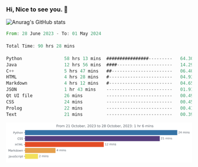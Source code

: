 ### Hi, Nice to see you. 👋

<!--
**EtherFin/EtherFin** is a ✨ _special_ ✨ repository because its `README.md` (this file) appears on your GitHub profile.

Here are some ideas to get you started:

- 🔭 I’m currently working on ...
- 🌱 I’m currently learning ...
- 👯 I’m looking to collaborate on ...
- 🤔 I’m looking for help with ...
- 💬 Ask me about ...
- 📫 How to reach me: ...
- 😄 Pronouns: ...
- ⚡ Fun fact: ...
-->


![Anurag's GitHub stats](https://github-readme-stats.vercel.app/api?username=EtherFin&bg_color=30,e96443,e97f43,e99943,e9b443,e9ce43,e9e843,d3e943,bee943,a9e943,94e943&title_color=fff&text_color=000&show_icons=true&icon_color=000)


<!--START_SECTION:waka-->

```rust
From: 28 June 2023 - To: 01 May 2024

Total Time: 90 hrs 28 mins

Python                58 hrs 13 mins  ################---------   64.30 %
Java                  12 hrs 56 mins  ####---------------------   14.29 %
C++                   5 hrs 47 mins   ##-----------------------   06.40 %
HTML                  4 hrs 28 mins   #------------------------   04.93 %
Markdown              4 hrs 12 mins   #------------------------   04.65 %
JSON                  1 hr 43 mins    -------------------------   01.91 %
Qt UI file            26 mins         -------------------------   00.49 %
CSS                   24 mins         -------------------------   00.45 %
Prolog                22 mins         -------------------------   00.41 %
Text                  21 mins         -------------------------   00.39 %
```

<!--END_SECTION:waka-->

<img
  src="https://github.com/EtherFin/EtherFin/blob/master/images/stat.svg"
  alt="Work Dashboard"
/>

